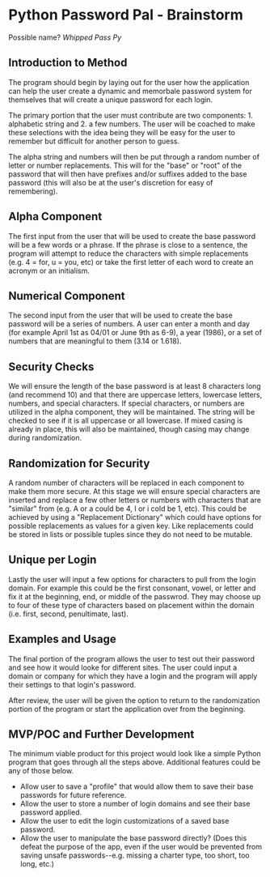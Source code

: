# Python Password Pal - Brainstorm

Possible name? _Whipped Pass Py_

## Introduction to Method

The program should begin by laying out for the user how the application can help the user create a dynamic and memorbale password system for themselves that will create a unique password for each login.

The primary portion that the user must contribute are two components: 1. alphabetic string and 2. a few numbers. The user will be coached to make these selections with the idea being they will be easy for the user to remember but difficult for another person to guess.

The alpha string and numbers will then be put through a random number of letter or number replacements. This will for the "base" or "root" of the password that will then have prefixes and/or suffixes added to the base password (this will also be at the user's discretion for easy of remembering).

## Alpha Component

The first input from the user that will be used to create the base password will be a few words or a phrase. If the phrase is close to a sentence, the program will attempt to reduce the characters with simple replacements (e.g. 4 = for, u = you, etc) or take the first letter of each word to create an acronym or an initialism.

## Numerical Component

The second input from the user that will be used to create the base password will be a series of numbers. A user can enter a month and day (for example April 1st as 04/01 or June 9th as 6-9), a year (1986), or a set of numbers that are meaningful to them (3.14 or 1.618).

## Security Checks

We will ensure the length of the base password is at least 8 characters long (and recommend 10) and that there are uppercase letters, lowercase letters, numbers, and special characters. If special characters, or numbers are utilized in the alpha component, they will be maintained. The string will be checked to see if it is all uppercase or all lowercase. If mixed casing is already in place, this will also be maintained, though casing may change during randomization.

## Randomization for Security

A random number of characters will be replaced in each component to make them more secure. At this stage we will ensure special characters are inserted and replace a few other letters or numbers with characters that are "similar" from (e.g. A or a could be 4, I or i cold be 1, etc). This could be achieved by using a "Replacement Dictionary" which could have options for possible replacements as values for a given key. Like replacements could be stored in lists or possible tuples since they do not need to be mutable.

## Unique per Login

Lastly the user will input a few options for characters to pull from the login domain. For example this could be the first consonant, vowel, or letter and fix it at the beginning, end, or middle of the passwrod. They may choose up to four of these type of characters based on placement within the domain (i.e. first, second, penultimate, last).

## Examples and Usage

The final portion of the program allows the user to test out their password and see how it would looke for different sites. The user could input a domain or company for which they have a login and the program will apply their settings to that login's password.

After review, the user will be given the option to return to the randomization portion of the program or start the application over from the beginning.

## MVP/POC and Further Development

The minimum viable product for this project would look like a simple Python program that goes through all the steps above. Additional features could be any of those below.

- Allow user to save a "profile" that would allow them to save their base passwords for future reference.
- Allow the user to store a number of login domains and see their base password applied.
- Allow the user to edit the login customizations of a saved base password.
- Allow the user to manipulate the base password directly? (Does this defeat the purpose of the app, even if the user would be prevented from saving unsafe passwords--e.g. missing a charter type, too short, too long, etc.)

